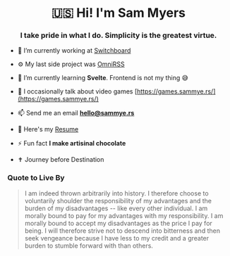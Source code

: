 <h1 align="center">🇺🇸 Hi! I'm Sam Myers</h1>
<h3 align="center">I take pride in what I do. Simplicity is the greatest virtue.</h3>

- 🔭 I’m currently working at [Switchboard](https://switchboard.app)

- ⚙️ My last side project was [OmniRSS](https://omnirss.com)

- 🌱 I’m currently learning **Svelte**. Frontend is not my thing 😅

- 📝 I occasionally talk about video games [https://games.sammye.rs/](https://games.sammye.rs/)

- 📫 Send me an email **hello@sammye.rs**

- 📄 Here's my [Resume](https://sammye.rs/)

- ⚡ Fun fact **I make artisinal chocolate**

- ✝ Journey before Destination

<h3 align="left">Quote to Live By</h3>

> I am indeed thrown arbitrarily into history. I therefore choose to voluntarily shoulder the responsibility of my advantages and the burden of my disadvantages -- like every other individual. I am morally bound to pay for my advantages with my responsibility. I am morally bound to accept my disadvantages as the price I pay for being. I will therefore strive not to descend into bitterness and then seek vengeance because I have less to my credit and a greater burden to stumble forward with than others.
